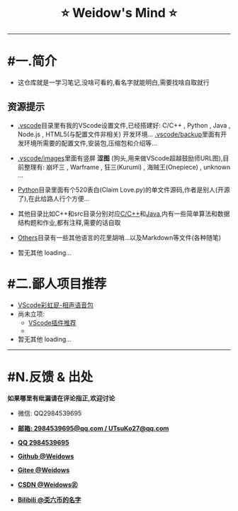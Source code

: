 <!--
 *                        _oo0oo_
 *                       o8888888o
 *                       88" . "88
 *                       (| -_- |)
 *                       0\  =  /0
 *                     ___/`---'\___
 *                   .' \\|     |// '.
 *                  / \\|||  :  |||// \
 *                 / _||||| -:- |||||- \
 *                |   | \\\  - /// |   |
 *                | \_|  ''\---/''  |_/ |
 *                \  .-\__  '-'  ___/-. /
 *              ___'. .'  /--.--\  `. .'___
 *           ."" '<  `.___\_<|>_/___.' >' "".
 *          | | :  `- \`.;`\ _ /`;.`/ - ` : | |
 *          \  \ `_.   \_ __\ /__ _/   .-` /  /
 *      =====`-.____`.___ \_____/___.-`___.-'=====
 *                        `=---='
 * 
 * 
 *      ~~~~~~~~~~~~~~~~~~~~~~~~~~~~~~~~~~~~~~~~~~~
 * 
 *            佛祖保佑       永不宕机     永无BUG
 * 
 *        佛曰:  
 *                写字楼里写字间，写字间里程序员；  
 *                程序人员写程序，又拿程序换酒钱。  
 *                酒醒只在网上坐，酒醉还来网下眠；  
 *                酒醉酒醒日复日，网上网下年复年。  
 *                但愿老死电脑间，不愿鞠躬老板前；  
 *                奔驰宝马贵者趣，公交自行程序员。  
 *                别人笑我忒疯癫，我笑自己命太贱；  
 *                不见满街漂亮妹，哪个归得程序员？
 * 
 * @Author: Weidows
 * @Date: 2020-06-06 23:12:42
 * @LastEditors: Weidows
 * @LastEditTime: 2020-07-18 13:08:45
 * @FilePath: \Weidows\README.md
 -->

<h1 align="center">
⭐️ Weidow's Mind ⭐️
</h1>

---
# #一.简介
* 这仓库就是一学习笔记,没啥可看的,看名字就能明白,需要找啥自取就行
## 资源提示 

* [.vscode](./.vscode/)目录里有我的VScode设置文件,已经搭建好:
C/C++ , Python , Java , Node.js , HTML5(与配置文件非相关) 开发环境...
[.vscode/backup](./.vscode/backup)里面有开发环境所需要的配置文件,安装包,压缩包和介绍等...

* [.vscode/images](./.vscode/images/)里面有竖屏 **涩图** (狗头,用来做VScode超越鼓励师URL图),目前整理有:
崩坏三 , Warframe , 狂三(Kurumi) , 海贼王(Onepiece) , unknown ...

* [Python](./Python/)目录里面有个520表白(Claim Love.py)的单文件源码,作者是别人(开源了),在此给路人行个方便...

* 其他目录比如C++和src目录分别对应[C/C++](./C++/)和[Java](./src/),内有一些简单算法和数据结构题和作业,都有注释,需要的话自取

* [Others](./Others/)目录有一些其他语言的花里胡哨...以及Markdown等文件(各种随笔)

* 暂无其他  loading...


# #二.鄙人项目推荐
* [VScode彩虹屁-相声语音包](https://github.com/2984539695/Crosstalk-rainbow-fart)
* 尚未立项:
  * [VScode插件推荐](./Others/Vscode.md)
  * 
* 暂无其他  loading...

---
# #N.反馈 & 出处
**如果哪里有纰漏请在评论指正,欢迎讨论**

* 微信:     QQ2984539695

* [**邮箱:  2984539695@qq.com / UTsuKo27@qq.com**](mail.qq.com)

* [**QQ  2984539695**](https://qm.qq.com/cgi-bin/qm/qr?k=3ycBtwX25IMFisvKoD8NIyNBMofXBFFu&noverify=0)

* [**Github @Weidows**](https://github.com/2984539695)

* [**Gitee  @Weidows**](https://gitee.com/Weidows2984539695) 

* [**CSDN  @Weidows㊣**](https://me.csdn.net/qq_39823295)

* [**Bilibili  @奀六币的名字**](https://space.bilibili.com/38283369)
